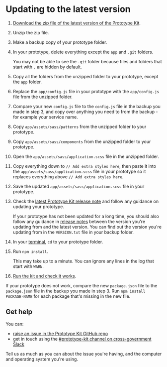 # Updating to the latest version

1. [Download the zip file of the latest version of the Prototype Kit](/docs/download).
  
2. Unzip the zip file.

3. Make a backup copy of your prototype folder.

4. In your prototype, delete everything except the `app` and `.git` folders.

   You may not be able to see the `.git` folder because files and folders that start with `.` are hidden by default.
 
5. Copy all the folders from the unzipped folder to your prototype, except the `app` folder.

6. Replace the `app/config.js` file in your prototype with the `app/config.js` file from the unzipped folder.

7. Compare your new `config.js` file to the `config.js` file in the backup you made in step 3, and copy over anything you need to from the backup - for example your service name.

8. Copy `app/assets/sass/patterns` from the unzipped folder to your prototype.

9. Copy `app/assets/sass/components` from the unzipped folder to your prototype.

10. Open the `app/assets/sass/application.scss` file in the unzipped folder.

11. Copy everything down to `// Add extra styles here`, then paste it into the `app/assets/sass/application.scss` file in your prototype so it replaces everything above `// Add extra styles here`.

12. Save the updated `app/assets/sass/application.scss` file in your prototype.

13. Check the [latest Prototype Kit release note](https://github.com/alphagov/govuk-prototype-kit/releases/latest) and follow any guidance on updating your prototype.

    If your prototype has not been updated for a long time, you should also follow any guidance in [release notes](https://github.com/alphagov/govuk-prototype-kit/releases) between the version you're updating from and the latest version. You can find out the version you're updating from in the `VERSION.txt` file in your backup folder.

14. In your [terminal](/docs/install/requirements.md#terminal), `cd` to your prototype folder.

15. Run `npm install`.

    This may take up to a minute. You can ignore any lines in the log that start with `WARN`.

16. [Run the kit and check it works](/docs/install/run-the-kit).

If your prototype does not work, compare the new `package.json` file to the `package.json` file in the backup you made in step 3. Run `npm install PACKAGE-NAME` for each package that's missing in the new file.

## Get help

You can:

- [raise an issue in the Prototype Kit GitHub repo](https://github.com/alphagov/govuk-prototype-kit/issues)
- get in touch using the [#prototype-kit channel on cross-government Slack](https://ukgovernmentdigital.slack.com/messages/prototype-kit/)

Tell us as much as you can about the issue you're having, and the computer and operating system you're using.
